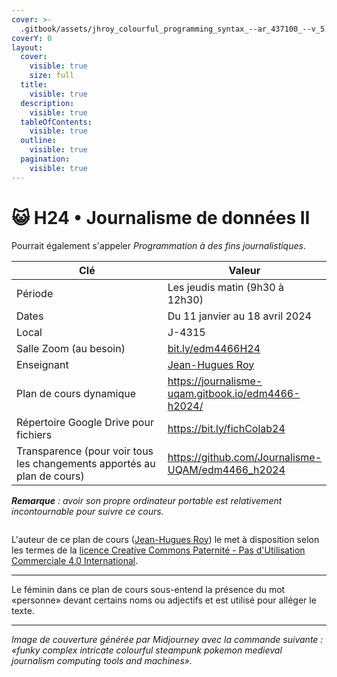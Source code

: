 ```yaml
---
cover: >-
  .gitbook/assets/jhroy_colourful_programming_syntax_--ar_437100_--v_5.2_35998c74-9d37-4524-936e-ddcf05e69909.png
coverY: 0
layout:
  cover:
    visible: true
    size: full
  title:
    visible: true
  description:
    visible: true
  tableOfContents:
    visible: true
  outline:
    visible: true
  pagination:
    visible: true
---
```


# 😺 H24 • Journalisme de données II

Pourrait également s'appeler _Programmation à des fins journalistiques_.

<table><thead><tr><th width="264.7099910230303">Clé</th><th>Valeur</th></tr></thead><tbody><tr><td>Période</td><td>Les jeudis matin (9h30 à 12h30)</td></tr><tr><td>Dates</td><td>Du 11 janvier au 18 avril 2024</td></tr><tr><td>Local</td><td>J-4315</td></tr><tr><td>Salle Zoom (au besoin)</td><td><a href="https://bit.ly/edm4466H24">bit.ly/edm4466H24</a></td></tr><tr><td>Enseignant</td><td><a href="intro/enseignant.md">Jean-Hugues Roy</a></td></tr><tr><td>Plan de cours dynamique</td><td><a href="https://journalisme-uqam.gitbook.io/edm4466-h2024/">https://journalisme-uqam.gitbook.io/edm4466-h2024/</a></td></tr><tr><td>Répertoire Google Drive pour fichiers</td><td><a href="https://bit.ly/fichColab24">https://bit.ly/fichColab24</a></td></tr><tr><td>Transparence (pour voir tous les changements apportés au plan de cours) </td><td><a href="https://github.com/Journalisme-UQAM/edm4466_h2024">https://github.com/Journalisme-UQAM/edm4466_h2024</a></td></tr></tbody></table>

_**Remarque** : avoir son propre ordinateur portable est relativement incontournable pour suivre ce cours._

<figure><img src="https://i.creativecommons.org/l/by-nc/4.0/88x31.png" alt=""><figcaption></figcaption></figure>

L'auteur de ce plan de cours ([Jean-Hugues Roy](https://professeurs.uqam.ca/professeur/WyTzZVrQL3o\_/)) le met à disposition selon les termes de la [licence Creative Commons Paternité - Pas d'Utilisation Commerciale 4.0 International](http://creativecommons.org/licenses/by-nc/4.0/).

***

Le féminin dans ce plan de cours sous-entend la présence du mot «personne» devant certains noms ou adjectifs et est utilisé pour alléger le texte.

***

_Image de couverture générée par Midjourney avec la commande suivante : «funky complex intricate colourful steampunk pokemon medieval journalism computing tools and machines»._

